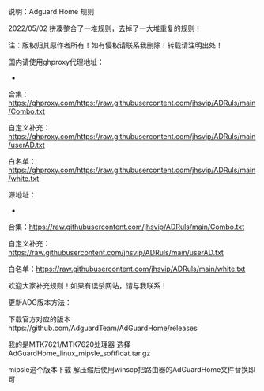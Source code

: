 说明：Adguard Home 规则



2022/05/02 拼凑整合了一堆规则，去掉了一大堆重复的规则！



注：版权归其原作者所有！如有侵权请联系我删除！转载请注明出处！



国内请使用ghproxy代理地址：

-
合集：https://ghproxy.com/https://raw.githubusercontent.com/jhsvip/ADRuls/main/Combo.txt


自定义补充：https://ghproxy.com/https://raw.githubusercontent.com/jhsvip/ADRuls/main/userAD.txt


白名单：https://ghproxy.com/https://raw.githubusercontent.com/jhsvip/ADRuls/main/white.txt




源地址：

-
合集：https://raw.githubusercontent.com/jhsvip/ADRuls/main/Combo.txt


自定义补充：https://raw.githubusercontent.com/jhsvip/ADRuls/main/userAD.txt


白名单：https://raw.githubusercontent.com/jhsvip/ADRuls/main/white.txt






欢迎大家补充规则！如果有误杀网站，请与我联系！


更新ADG版本方法：


下载官方对应的版本https://github.com/AdguardTeam/AdGuardHome/releases

我的是MTK7621/MTK7620处理器 选择 AdGuardHome_linux_mipsle_softfloat.tar.gz 

mipsle这个版本下载 解压缩后使用winscp把路由器的AdGuardHome文件替换即可
